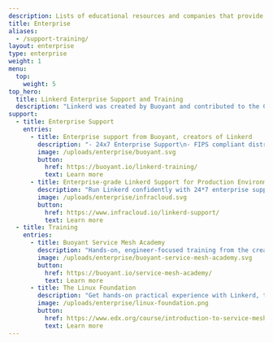 ```yaml
---
description: Lists of educational resources and companies that provide commercial support for Linkerd.
title: Enterprise
aliases:
  - /support-training/
layout: enterprise
type: enterprise
weight: 1
menu:
  top:
    weight: 5
top_hero:
  title: Linkerd Enterprise Support and Training
  description: "Linkerd was created by Buoyant and contributed to the Cloud Native Computing Foundation in 2017. It was the first service mesh to achieve graduated status, and today powers the critical production systems of enterprises around the world.\n\nHere, you'll find commercial products, support, and training for Linkerd."
support:
  - title: Enterprise Support
    entries:
      - title: Enterprise support from Buoyant, creators of Linkerd
        description: "- 24x7 Enterprise Support\n- FIPS compliant distribution\n- Support, training, architectural reviews, and more"
        image: /uploads/enterprise/buoyant.svg
        button:
          href: https://buoyant.io/linkerd-training/
          text: Learn more
      - title: Enterprise-grade Linkerd Support for Production Environment
        description: "Run Linkerd confidently with 24*7 enterprise support from the officially recognized commercial services Linkerd partner."
        image: /uploads/enterprise/infracloud.svg
        button:
          href: https://www.infracloud.io/linkerd-support/
          text: Learn more
  - title: Training
    entries:
      - title: Buoyant Service Mesh Academy
        description: "Hands-on, engineer-focused training from the creators of the service mesh. Self-paced courses and monthly live workshops providing hands-on training on Linkerd and related CNCF projects."
        image: /uploads/enterprise/buoyant-service-mesh-academy.svg
        button:
          href: https://buoyant.io/service-mesh-academy/
          text: Learn more
      - title: The Linux Foundation
        description: "Get hands-on practical experience with Linkerd, the open source, open governance, ultralight CNCF service mesh for Kubernetes with this self-paced course."
        image: /uploads/enterprise/linux-foundation.png
        button:
          href: https://www.edx.org/course/introduction-to-service-mesh-with-linkerd
          text: Learn more
---
```

